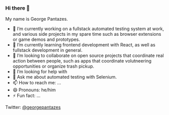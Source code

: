 ### Hi there 👋 

My name is George Pantazes.

- 🔭 I’m currently working on a fullstack automated testing system at work, and various side projects in my spare time such as browser extensions or game demos and prototypes.
- 🌱 I’m currently learning frontend development with React, as well as fullstack development in general.
- 👯 I’m looking to collaborate on open source projects that coordinate real action between people, such as apps that coordinate volutneering opportunities or organize trash pickup.
- 🤔 I’m looking for help with 
- 💬 Ask me about automated testing with Selenium.
- 📫 How to reach me: ...
- 😄 Pronouns: he/him
- ⚡ Fun fact: ...

Twitter: [@georgepantazes](https://twitter.com/georgepantazes)
